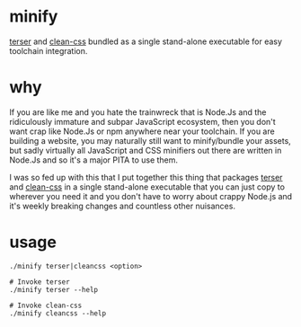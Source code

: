 # minify
[terser](https://github.com/terser/terser) and [clean-css](https://github.com/clean-css/clean-css) bundled as a single stand-alone executable for easy toolchain integration.

# why
If you are like me and you hate the trainwreck that is Node.Js and the ridiculously immature and subpar JavaScript ecosystem, then you don't want crap like Node.Js or npm anywhere near your toolchain. If you are building a website, you may naturally still want to minify/bundle your assets, but sadly virtually all JavaScript and CSS minifiers out there are written in Node.Js and so it's a major PITA to use them.

I was so fed up with this that I put together this thing that packages [terser](https://github.com/terser/terser) and [clean-css](https://github.com/clean-css/clean-css) in a single stand-alone executable that you can just copy to wherever you need it and you don't have to worry about crappy Node.js and it's weekly breaking changes and countless other nuisances.

# usage
    ./minify terser|cleancss <option>
     
    # Invoke terser
    ./minify terser --help
  
    # Invoke clean-css
    ./minify cleancss --help
